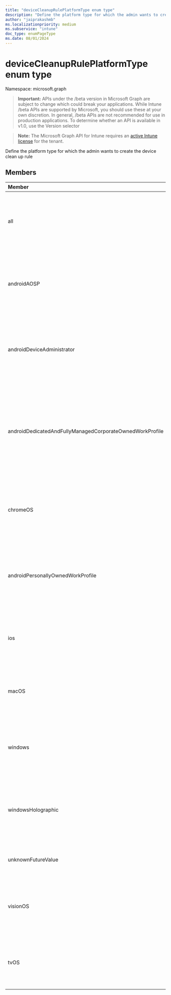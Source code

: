```yaml
---
title: "deviceCleanupRulePlatformType enum type"
description: "Define the platform type for which the admin wants to create the device clean up rule"
author: "jaiprakashmb"
ms.localizationpriority: medium
ms.subservice: "intune"
doc_type: enumPageType
ms.date: 08/01/2024
---
```


# deviceCleanupRulePlatformType enum type

Namespace: microsoft.graph

> **Important:** APIs under the /beta version in Microsoft Graph are subject to change which could break your applications. While Intune /beta APIs are supported by Microsoft, you should use these at your own discretion. In general, /beta APIs are not recommended for use in production applications. To determine whether an API is available in v1.0, use the Version selector

> **Note:** The Microsoft Graph API for Intune requires an [active Intune license](https://go.microsoft.com/fwlink/?linkid=839381) for the tenant.

Define the platform type for which the admin wants to create the device clean up rule

## Members
|Member|Value|Description|
|:---|:---|:---|
|all|0|Default. Indicates that clean up rule is associated with all managed device platform.|
|androidAOSP|1|Indicates that clean up rule is associated with Android open source project managed device platform.|
|androidDeviceAdministrator|2|Indicates that clean up rule is associated with Android device administrator managed device platform.|
|androidDedicatedAndFullyManagedCorporateOwnedWorkProfile|3|Indicates that clean up rule is associated with Android dedicated and fully managed and Corporate Owned Work Profile managed device platform.|
|chromeOS|4|Indicates that clean up rule is associated with ChromeOS managed device platform.|
|androidPersonallyOwnedWorkProfile|5|Indicates that clean up rule is associated with Android personally owned work profile managed device platform.|
|ios|6|Indicates that clean up rule is associated with IOS managed device platform.|
|macOS|7|Indicates that clean up rule is associated with MacOS managed device platform.|
|windows|8|Indicates that clean up rule is associated with Windows managed device platform.|
|windowsHolographic|9|Indicates that clean up rule is associated with Windows Holographic managed device platform.|
|unknownFutureValue|10|Evolvable enumeration sentinel value. Do not use.|
|visionOS|11|Indicates that clean up rule is associated with visionOS managed device platform.|
|tvOS|12|Indicates that clean up rule is associated with tvOS managed device platform.|